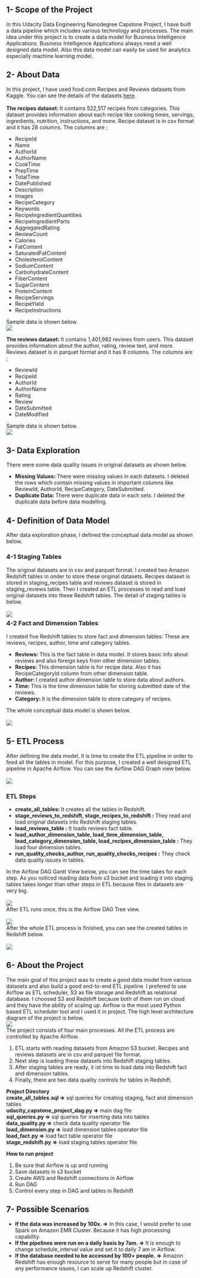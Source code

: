 <h2> 1- Scope of the Project </h2>
In this Udacity Data Engineering Nanodegree Capstone Project, I have built a data pipeline which includes various technology and processes. The main idea under this project is to create a data model for Business Intelligence Applications. Business Intelligence Applications always need a well designed data model. Also this data model can easily be used for analytics especially machine learning model.
<br>

<h2> 2- About Data </h2>
In this project, I have used food.com Recipes and Reviews datasets from Kaggle. You can see the details of the datasets <a href="https://www.kaggle.com/irkaal/foodcom-recipes-and-reviews">here</a>. <br><br>
<b> The recipes dataset: </b> It contains 522,517 recipes from categories. This dataset provides information about each recipe like cooking times, servings, ingredients, nutrition, instructions, and more. Recipe dataset is in csv format and it has 28 columns. The columns are ;
<ul>
<li>RecipeId</li>
<li>Name</li>
<li>AuthorId</li>
<li>AuthorName</li>
<li>CookTime</li>
<li>PrepTime</li>
<li>TotalTime</li>
<li>DatePublished</li>
<li>Description</li>
<li>Images</li>
<li>RecipeCategory</li>
<li>Keywords</li>
<li>RecipeIngredientQuantities</li>
<li>RecipeIngredientParts</li>
<li>AggregatedRating</li>
<li>ReviewCount</li>
<li>Calories</li>
<li>FatContent</li>
<li>SaturatedFatContent</li>
<li>CholesterolContent</li>
<li>SodiumContent</li>
<li>CarbohydrateContent</li>
<li>FiberContent</li>
<li>SugarContent</li>
<li>ProteinContent</li>
<li>RecipeServings</li>
<li>RecipeYield</li>
<li>RecipeInstructions</li>
</ul>

Sample data is shown below.<br>
<img src="https://github.com/lemarc58/udacity/blob/main/image/recipes.jpg">

<b> The reviews dataset: </b> It contains 1,401,982 reviews from users. This dataset provides information about the author, rating, review text, and more. Reviews dataset is in parquet format and it has 8 columns. The columns are ;
<ul>
<li>ReviewId</li>
<li>RecipeId</li>
<li>AuthorId</li>
<li>AuthorName</li>
<li>Rating</li>
<li>Review</li>
<li>DateSubmitted</li>
<li>DateModified</li>
</ul>

Sample data is shown below.<br>
<img src="https://github.com/lemarc58/udacity/blob/main/image/reviews.jpg">

<h2> 3- Data Exploration </h2>
There were some data quality issues in original datasets as shown below. 
<ul>
  <li><b>Missing Values: </b> There were missing values in each datasets. I deleted the rows which contain missing values in important columns like ReviewId, AuthorId, RecipeCategory, DateSubmitted. </li>
  <li><b>Duplicate Data: </b> There were duplicate data in each sets. I deleted the duplicate data before data modelling.</li>
</ul>

<h2> 4- Definition of Data Model </h2>
After data exploration phase, I defined the conceptual data model as shown below.
<h3> 4-1 Staging Tables </h3>
The original datasets are in csv and parquet format. I created two Amazon Redshift tables in onder to store these original datasets. Recipes dataset is stored in staging_recipes table and reviews dataset is stored in staging_reviews table. Then I created an ETL processes to read and load original datasets into these Redshift tables. The detail of staging tables is below.<br><br>
<img src="https://github.com/lemarc58/udacity/blob/main/image/staging_tables.jpg" style="float:left;vertical-align:bottom">

<h3> 4-2 Fact and Dimension Tables </h3>
I created five Redshift tables to store fact and dimension tables: These are reviews, recipes, author, time and category tables.<br>
<ul>
<li><b>Reviews: </b>This is the fact table in data model. It stores basic info about reviews and also foreign keys from other dimension tables.</li>
<li><b>Recipes: </b>This dimension table is for recipe data. Also it has RecipeCategoryId column from other dimension table.</li>
<li><b>Author: </b>I created author dimension table to store data about authors.</li>
<li><b>Time: </b>This is the time dimension table for storing submitted date of the reviews.</li>
<li><b>Category: </b>It is the dimension table to store category of recipes.</li>
</ul>
The whole conceptual data model is shown below.<br><br>
<img src="https://github.com/lemarc58/udacity/blob/main/image/fact_dimension_tables.jpg">

<h2> 5- ETL Process </h2>
After defining the data model, it is time to create the ETL pipeline in order to feed all the tables in model. For this purpose, I created a well designed ETL pipeline in Apache Airflow. You can see the Airflow DAG Graph view below.<br><br>
<img src="https://github.com/lemarc58/udacity/blob/main/image/airflow.jpg">
<h3> ETL Steps </h3>
<ul>
<li><b>create_all_tables: </b> It creates all the tables in Redshift.</li>
<li><b>stage_reviews_to_redshift, stage_recipes_to_redshift :</b> They read and load original datasets into Redshift staging tables.</li>
<li><b>load_reviews_table :</b> It loads reviews fact table.</li>
<li><b>load_author_dimension_table, load_time_dimension_table, load_category_dimension_table, load_recipes_dimension_table :</b> They load four dimension tables.</li>
<li><b>run_quality_checks_author, run_quality_checks_recipes :</b> They check data quality issues in tables.</li>
</ul>
In the Airflow DAG Gantt View below, you can see the time takes for each step. As you noticed reading data from s3 bucket and loading it into staging tables takes longer than other steps in ETL because files in datasets are very big.<br><br>
<img src="https://github.com/lemarc58/udacity/blob/main/image/airflow_gantt.jpg"><br>
After ETL runs once, this is the Airflow DAG Tree view.<br><br>
<img src="https://github.com/lemarc58/udacity/blob/main/image/airflow_tree.jpg"><br>
After the whole ETL process is finished, you can see the created tables in Redshift below.<br><br>
<img src="https://github.com/lemarc58/udacity/blob/main/image/s3.jpg">

<h2> 6- About the Project </h2>
The main goal of this project was to create a good data model from various datasets and also build a good end-to-end ETL pipeline. I prefered to use Airflow as ETL scheduler, S3 as file storage and Redshift as relational database. I choosed S3 and Redshift because both of them run on cloud and they have the ability of scaling up. Airflow is the most used Python based ETL scheduler tool and I used it in project. The high level architecture diagram of the project is below. <br>
<img src="https://github.com/lemarc58/udacity/blob/main/image/architecture.jpg"> <br>
The project consists of four main processes. All the ETL process are controlled by Apache Airflow.
<ol>
<li>ETL starts with reading datasets from Amazon S3 bucket. Recipes and reviews datasets are in csv and parquet file format. </li>
<li>Next step is loading these datasets into Redshift staging tables. </li>
<li>After staging tables are ready, it ist time to load data into Redshift fact and dimension tables. </li>
<li>Finally, there are two data quality controls for tables in Redshift. </li>
</ol>

<b>Project Directory</b><br>
<b>create_all_tables.sql =></b> sql queries for creating staging, fact and dimension tables <br>
<b>udacity_capstone_project_dag.py =></b> main dag file <br>
<b>sql_queries.py =></b> sql queries for inserting data into tables <br>
<b>data_quality.py =></b> check data quality operator file <br>
<b>load_dimension.py =></b> load dimension tables operator file <br>
<b>load_fact.py =></b> load fact table operator file <br>
<b>stage_redshift.py =></b> load staging tables operator file

<b>How to run project</b>
<ol>
<li>Be sure that Airflow is up and running </li>
<li>Save datasets in s3 bucket </li>
<li>Create AWS and Redshift connections in Airflow </li>
<li>Run DAG </li>
<li>Control every step in DAG and tables in Redshift </li>
</ol>

<h2> 7- Possible Scenarios </h2>
<ul>
  <li><b>If the data was increased by 100x. =></b> In this case, I would prefer to use Spark on Amazon EMR Cluster. Because it has high processing capability.</li>
  <li><b>If the pipelines were run on a daily basis by 7am. =></b> It is enough to change schedule_interval value and set it to daily 7 am in Airflow.</li>
  <li><b>If the database needed to be accessed by 100+ people. =></b> Amazon Redshift has enough resource to serve for many people but in case of any performance issues, I can scale up Redshift cluster. </li>
</ul>		
<br><br>
